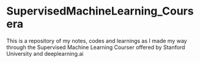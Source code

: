 # SupervisedMachineLearning_Coursera
This is a repository of my notes, codes and learnings as I made my way through the Supervised Machine Learning Courser offered by Stanford University and deeplearning.ai
